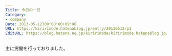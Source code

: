```yaml
---
Title: 今日の一日
Category:
- company
Date: 2013-05-12T00:00:00+09:00
URL: https://kiririmode.hatenablog.jp/entry/20130512/p1
EditURL: https://blog.hatena.ne.jp/kiririmode/kiririmode.hatenablog.jp/atom/entry/8454420450078209727
---
```



主に労働を行っておりました。
